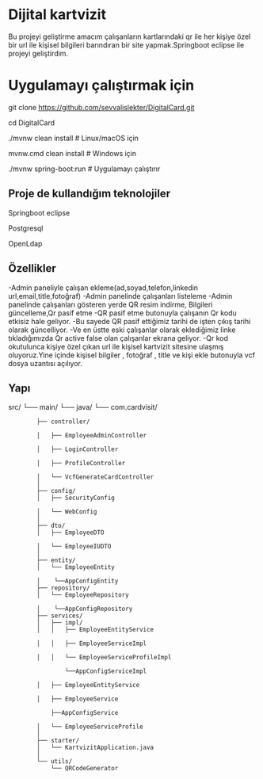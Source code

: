 # Dijital kartvizit 
Bu projeyi geliştirme amacım çalışanların kartlarındaki qr ile her kişiye özel bir url ile kişisel bilgileri barındıran bir site yapmak.Springboot eclipse ile projeyi geliştirdim.
# Uygulamayı çalıştırmak için
git clone https://github.com/sevvalislekter/DigitalCard.git

cd DigitalCard

./mvnw clean install         # Linux/macOS için

mvnw.cmd clean install       # Windows için

./mvnw spring-boot:run       # Uygulamayı çalıştırır

## Proje de kullandığım teknolojiler

Springboot eclipse

Postgresql 

OpenLdap


## Özellikler

-Admin paneliyle çalışan ekleme(ad,soyad,telefon,linkedin url,email,title,fotoğraf)
-Admin panelinde çalışanları listeleme
-Admin panelinde çalışanları gösteren yerde QR resim indirme, Bilgileri güncelleme,Qr pasif etme
-QR pasif etme butonuyla çalışanın Qr kodu etkisiz hale geliyor.
-Bu sayede QR pasif ettiğimiz tarihi de işten çıkış tarihi olarak güncelliyor. 
-Ve en üstte eski çalışanlar olarak eklediğimiz linke tıkladığımızda Qr active false olan çalışanlar ekrana geliyor.
-Qr kod okutulunca kişiye özel çıkan url ile kişisel kartvizit sitesine ulaşmış oluyoruz.Yine içinde kişisel bilgiler , fotoğraf , title ve kişi ekle butonuyla vcf dosya uzantısı açılıyor.



## Yapı



src/
└── main/
    └── java/
        └── com.cardvisit/
        
            ├── controller/
            
            │   ├── EmployeeAdminController
            
            │   ├── LoginController
            
            │   ├── ProfileController
            
            │   └── VcfGenerateCardController
            │
            ├── config/
            │   ├── SecurityConfig
            
            │   └── WebConfig
            │
            ├── dto/
            │   ├── EmployeeDTO
            
            │   └── EmployeeIUDTO
            │
            ├── entity/
            │   └── EmployeeEntity
            
            │    └──AppConfigEntity
            ├── repository/
            │   └── EmployeeRepository
            
            │    └──AppConfigRepository
            ├── services/
            │   ├── impl/
            │   │   ├── EmployeeEntityService
            
            │   │   ├── EmployeeServiceImpl
            
            │   │   └── EmployeeServiceProfileImpl
            
                    └──AppConfigServiceImpl
            
            │   ├── EmployeeEntityService
            
            │   ├── EmployeeService
              
                ├──AppConfigService
                
            │   └── EmployeeServiceProfile
            │
            ├── starter/
            │   └── KartvizitApplication.java
            │
            └── utils/
                └── QRCodeGenerator


                
    
